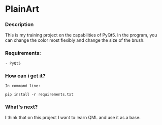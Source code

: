 # PlainArt

### Description

This is my training project on the capabilities of PyQt5. In the program, you can change the color most flexibly and change the size of the brush.

### Requirements:

    - PyQt5

### How can i get it?

    In command line:

    pip install -r requirements.txt

### What's next?

I think that on this project I want to learn QML and use it as a base.
